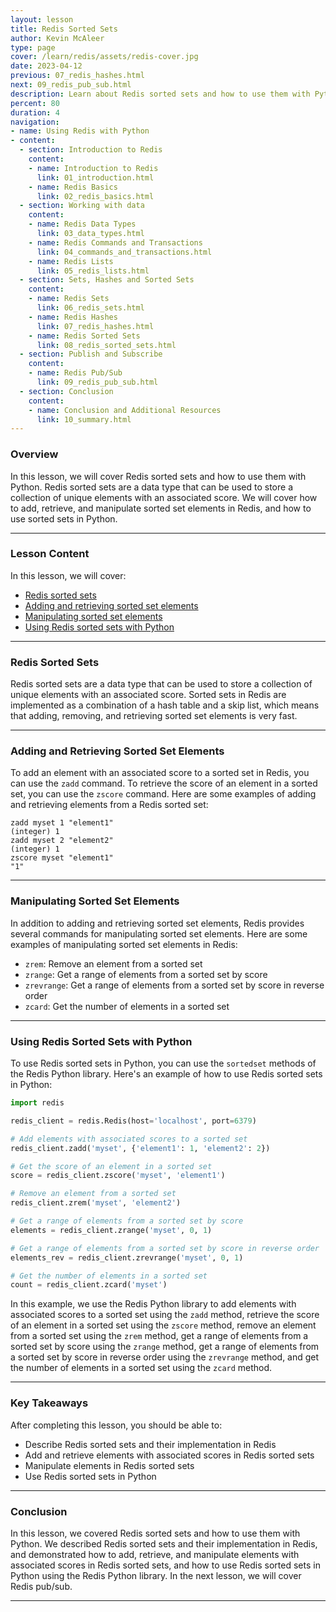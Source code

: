 ```yaml
---
layout: lesson
title: Redis Sorted Sets
author: Kevin McAleer
type: page
cover: /learn/redis/assets/redis-cover.jpg
date: 2023-04-12
previous: 07_redis_hashes.html
next: 09_redis_pub_sub.html
description: Learn about Redis sorted sets and how to use them with Python.
percent: 80
duration: 4
navigation:
- name: Using Redis with Python
- content:
  - section: Introduction to Redis
    content:
    - name: Introduction to Redis
      link: 01_introduction.html
    - name: Redis Basics
      link: 02_redis_basics.html
  - section: Working with data
    content:
    - name: Redis Data Types
      link: 03_data_types.html
    - name: Redis Commands and Transactions
      link: 04_commands_and_transactions.html
    - name: Redis Lists
      link: 05_redis_lists.html
  - section: Sets, Hashes and Sorted Sets
    content:
    - name: Redis Sets
      link: 06_redis_sets.html
    - name: Redis Hashes
      link: 07_redis_hashes.html
    - name: Redis Sorted Sets
      link: 08_redis_sorted_sets.html
  - section: Publish and Subscribe
    content:
    - name: Redis Pub/Sub
      link: 09_redis_pub_sub.html
  - section: Conclusion
    content:
    - name: Conclusion and Additional Resources
      link: 10_summary.html
---
```



<!-- ![Cover photo of Redis sorted sets](assets/redis-sorted-sets.jpg){:class="cover"} -->

### Overview

In this lesson, we will cover Redis sorted sets and how to use them with Python. Redis sorted sets are a data type that can be used to store a collection of unique elements with an associated score. We will cover how to add, retrieve, and manipulate sorted set elements in Redis, and how to use sorted sets in Python.

---

### Lesson Content

In this lesson, we will cover:

* [Redis sorted sets](#redis-sorted-sets)
* [Adding and retrieving sorted set elements](#adding-and-retrieving-sorted-set-elements)
* [Manipulating sorted set elements](#manipulating-sorted-set-elements)
* [Using Redis sorted sets with Python](#using-redis-sorted-sets-with-python)

---

### Redis Sorted Sets

Redis sorted sets are a data type that can be used to store a collection of unique elements with an associated score. Sorted sets in Redis are implemented as a combination of a hash table and a skip list, which means that adding, removing, and retrieving sorted set elements is very fast.

---

### Adding and Retrieving Sorted Set Elements

To add an element with an associated score to a sorted set in Redis, you can use the `zadd` command. To retrieve the score of an element in a sorted set, you can use the `zscore` command. Here are some examples of adding and retrieving elements from a Redis sorted set:

```redis
zadd myset 1 "element1"
(integer) 1
zadd myset 2 "element2"
(integer) 1
zscore myset "element1"
"1"
```

---

### Manipulating Sorted Set Elements

In addition to adding and retrieving sorted set elements, Redis provides several commands for manipulating sorted set elements. Here are some examples of manipulating sorted set elements in Redis:

* `zrem`: Remove an element from a sorted set
* `zrange`: Get a range of elements from a sorted set by score
* `zrevrange`: Get a range of elements from a sorted set by score in reverse order
* `zcard`: Get the number of elements in a sorted set

---

### Using Redis Sorted Sets with Python

To use Redis sorted sets in Python, you can use the `sortedset` methods of the Redis Python library. Here's an example of how to use Redis sorted sets in Python:

```python
import redis

redis_client = redis.Redis(host='localhost', port=6379)

# Add elements with associated scores to a sorted set
redis_client.zadd('myset', {'element1': 1, 'element2': 2})

# Get the score of an element in a sorted set
score = redis_client.zscore('myset', 'element1')

# Remove an element from a sorted set
redis_client.zrem('myset', 'element2')

# Get a range of elements from a sorted set by score
elements = redis_client.zrange('myset', 0, 1)

# Get a range of elements from a sorted set by score in reverse order
elements_rev = redis_client.zrevrange('myset', 0, 1)

# Get the number of elements in a sorted set
count = redis_client.zcard('myset')
```

In this example, we use the Redis Python library to add elements with associated scores to a sorted set using the `zadd` method, retrieve the score of an element in a sorted set using the `zscore` method, remove an element from a sorted set using the `zrem` method, get a range of elements from a sorted set by score using the `zrange` method, get a range of elements from a sorted set by score in reverse order using the `zrevrange` method, and get the number of elements in a sorted set using the `zcard` method.

---

### Key Takeaways

After completing this lesson, you should be able to:

* Describe Redis sorted sets and their implementation in Redis
* Add and retrieve elements with associated scores in Redis sorted sets
* Manipulate elements in Redis sorted sets
* Use Redis sorted sets in Python

---

### Conclusion

In this lesson, we covered Redis sorted sets and how to use them with Python. We described Redis sorted sets and their implementation in Redis, and demonstrated how to add, retrieve, and manipulate elements with associated scores in Redis sorted sets, and how to use Redis sorted sets in Python using the Redis Python library. In the next lesson, we will cover Redis pub/sub.

---
